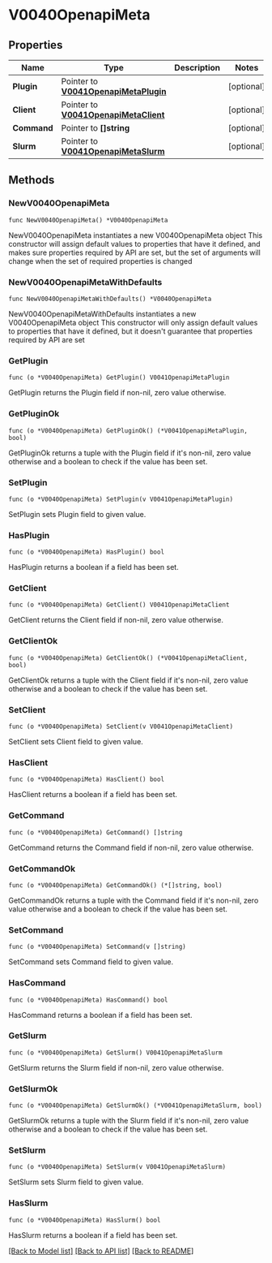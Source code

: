 # V0040OpenapiMeta

## Properties

Name | Type | Description | Notes
------------ | ------------- | ------------- | -------------
**Plugin** | Pointer to [**V0041OpenapiMetaPlugin**](V0041OpenapiMetaPlugin.md) |  | [optional] 
**Client** | Pointer to [**V0041OpenapiMetaClient**](V0041OpenapiMetaClient.md) |  | [optional] 
**Command** | Pointer to **[]string** |  | [optional] 
**Slurm** | Pointer to [**V0041OpenapiMetaSlurm**](V0041OpenapiMetaSlurm.md) |  | [optional] 

## Methods

### NewV0040OpenapiMeta

`func NewV0040OpenapiMeta() *V0040OpenapiMeta`

NewV0040OpenapiMeta instantiates a new V0040OpenapiMeta object
This constructor will assign default values to properties that have it defined,
and makes sure properties required by API are set, but the set of arguments
will change when the set of required properties is changed

### NewV0040OpenapiMetaWithDefaults

`func NewV0040OpenapiMetaWithDefaults() *V0040OpenapiMeta`

NewV0040OpenapiMetaWithDefaults instantiates a new V0040OpenapiMeta object
This constructor will only assign default values to properties that have it defined,
but it doesn't guarantee that properties required by API are set

### GetPlugin

`func (o *V0040OpenapiMeta) GetPlugin() V0041OpenapiMetaPlugin`

GetPlugin returns the Plugin field if non-nil, zero value otherwise.

### GetPluginOk

`func (o *V0040OpenapiMeta) GetPluginOk() (*V0041OpenapiMetaPlugin, bool)`

GetPluginOk returns a tuple with the Plugin field if it's non-nil, zero value otherwise
and a boolean to check if the value has been set.

### SetPlugin

`func (o *V0040OpenapiMeta) SetPlugin(v V0041OpenapiMetaPlugin)`

SetPlugin sets Plugin field to given value.

### HasPlugin

`func (o *V0040OpenapiMeta) HasPlugin() bool`

HasPlugin returns a boolean if a field has been set.

### GetClient

`func (o *V0040OpenapiMeta) GetClient() V0041OpenapiMetaClient`

GetClient returns the Client field if non-nil, zero value otherwise.

### GetClientOk

`func (o *V0040OpenapiMeta) GetClientOk() (*V0041OpenapiMetaClient, bool)`

GetClientOk returns a tuple with the Client field if it's non-nil, zero value otherwise
and a boolean to check if the value has been set.

### SetClient

`func (o *V0040OpenapiMeta) SetClient(v V0041OpenapiMetaClient)`

SetClient sets Client field to given value.

### HasClient

`func (o *V0040OpenapiMeta) HasClient() bool`

HasClient returns a boolean if a field has been set.

### GetCommand

`func (o *V0040OpenapiMeta) GetCommand() []string`

GetCommand returns the Command field if non-nil, zero value otherwise.

### GetCommandOk

`func (o *V0040OpenapiMeta) GetCommandOk() (*[]string, bool)`

GetCommandOk returns a tuple with the Command field if it's non-nil, zero value otherwise
and a boolean to check if the value has been set.

### SetCommand

`func (o *V0040OpenapiMeta) SetCommand(v []string)`

SetCommand sets Command field to given value.

### HasCommand

`func (o *V0040OpenapiMeta) HasCommand() bool`

HasCommand returns a boolean if a field has been set.

### GetSlurm

`func (o *V0040OpenapiMeta) GetSlurm() V0041OpenapiMetaSlurm`

GetSlurm returns the Slurm field if non-nil, zero value otherwise.

### GetSlurmOk

`func (o *V0040OpenapiMeta) GetSlurmOk() (*V0041OpenapiMetaSlurm, bool)`

GetSlurmOk returns a tuple with the Slurm field if it's non-nil, zero value otherwise
and a boolean to check if the value has been set.

### SetSlurm

`func (o *V0040OpenapiMeta) SetSlurm(v V0041OpenapiMetaSlurm)`

SetSlurm sets Slurm field to given value.

### HasSlurm

`func (o *V0040OpenapiMeta) HasSlurm() bool`

HasSlurm returns a boolean if a field has been set.


[[Back to Model list]](../README.md#documentation-for-models) [[Back to API list]](../README.md#documentation-for-api-endpoints) [[Back to README]](../README.md)


